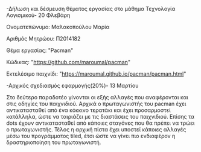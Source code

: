 
-Δήλωση και δέσμευση θέματος εργασίας στο μάθημα Τεχνολογία Λογισμικού- 20 Φλεβάρη

Ονοματεπώνυμο: Μαλακοπούλου Μαρία

Αριθμός Μητρώου: Π2014182

Θέμα εργασίας: "Pacman"

Κώδικας: "https://github.com/maroumal/pacman"

Εκτελέσιμο παιχνίδι: "https://maroumal.github.io/pacman/pacman.html"

-Αρχικός σχεδιασμός εφαρμογής(20%)- 13 Μαρτίου

Στο δεύτερο παραδοτέο γίνονται οι εξής αλλαγές που αναφέρονται και στις οδηγίες του παιχνιδιού. Αρχικά ο πρωταγωνιστής του pacman έχει αντικατασταθεί από ένα κόκκινο τερατάκι και έχει προσαρμοστεί κατάλληλα, ώστε να ταιριάζει με τις διαστάσεις του παιχνιδιού. Επίσης τα dots έχουν αντικατασταθεί από κάποιες σταγόνες που θα πρέπει να τρώει ο πρωταγωνιστής. Τέλος η αρχική πίστα έχει υποστεί κάποιες αλλαγές μέσω του προγράμματος tiled, έτσι ώστε να γίνει πιο ενδιαφέρον η δραστηριοποίηση του πρωταγωνιστή.
